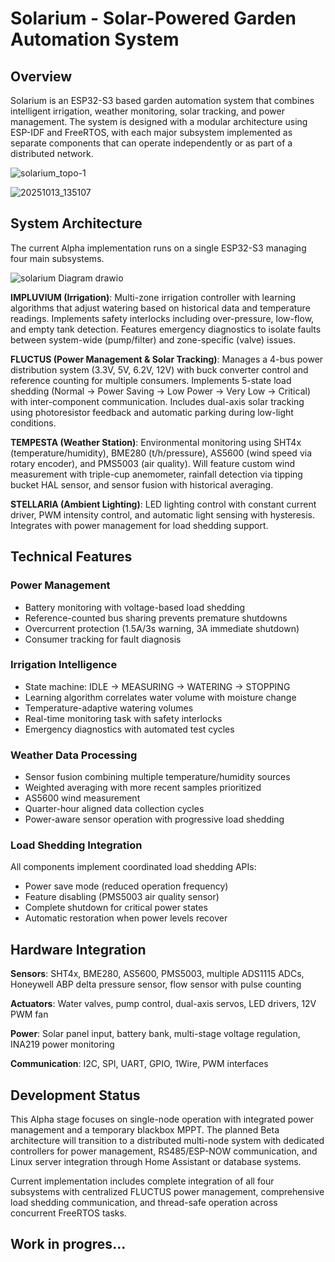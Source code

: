 # Solarium - Solar-Powered Garden Automation System



## Overview

Solarium is an ESP32-S3 based garden automation system that combines intelligent irrigation, weather monitoring, solar tracking, and power management. The system is designed with a modular architecture using ESP-IDF and FreeRTOS, with each major subsystem implemented as separate components that can operate independently or as part of a distributed network.

![solarium_topo-1](https://github.com/user-attachments/assets/5801f9b7-c7d6-40f8-a188-8f4dde045b36)

![20251013_135107](https://github.com/user-attachments/assets/67a5d10f-e1c2-459f-9a77-ee2e89fb2cb5)

## System Architecture

The current Alpha implementation runs on a single ESP32-S3 managing four main subsystems.

![solarium Diagram drawio](https://github.com/user-attachments/assets/f8a33487-a0ce-4170-98f9-2d25f3874cc6)

**IMPLUVIUM (Irrigation)**: Multi-zone irrigation controller with learning algorithms that adjust watering based on historical data and temperature readings. Implements safety interlocks including over-pressure, low-flow, and empty tank detection. Features emergency diagnostics to isolate faults between system-wide (pump/filter) and zone-specific (valve) issues.

**FLUCTUS (Power Management & Solar Tracking)**: Manages a 4-bus power distribution system (3.3V, 5V, 6.2V, 12V) with buck converter control and reference counting for multiple consumers. Implements 5-state load shedding (Normal -> Power Saving -> Low Power -> Very Low -> Critical) with inter-component communication. Includes dual-axis solar tracking using photoresistor feedback and automatic parking during low-light conditions.

**TEMPESTA (Weather Station)**: Environmental monitoring using SHT4x (temperature/humidity), BME280 (t/h/pressure), AS5600 (wind speed via rotary encoder), and PMS5003 (air quality). Will feature custom wind measurement with triple-cup anemometer, rainfall detection via tipping bucket HAL sensor, and sensor fusion with historical averaging.

**STELLARIA (Ambient Lighting)**: LED lighting control with constant current driver, PWM intensity control, and automatic light sensing with hysteresis. Integrates with power management for load shedding support.



## Technical Features

### Power Management
- Battery monitoring with voltage-based load shedding
- Reference-counted bus sharing prevents premature shutdowns
- Overcurrent protection (1.5A/3s warning, 3A immediate shutdown)
- Consumer tracking for fault diagnosis

### Irrigation Intelligence  
- State machine: IDLE -> MEASURING -> WATERING -> STOPPING
- Learning algorithm correlates water volume with moisture change
- Temperature-adaptive watering volumes
- Real-time monitoring task with safety interlocks
- Emergency diagnostics with automated test cycles

### Weather Data Processing
- Sensor fusion combining multiple temperature/humidity sources
- Weighted averaging with more recent samples prioritized
- AS5600 wind measurement
- Quarter-hour aligned data collection cycles
- Power-aware sensor operation with progressive load shedding

### Load Shedding Integration
All components implement coordinated load shedding APIs:
- Power save mode (reduced operation frequency)
- Feature disabling (PMS5003 air quality sensor)
- Complete shutdown for critical power states
- Automatic restoration when power levels recover

## Hardware Integration

**Sensors**: SHT4x, BME280, AS5600, PMS5003, multiple ADS1115 ADCs, Honeywell ABP delta pressure sensor, flow sensor with pulse counting

**Actuators**: Water valves, pump control, dual-axis servos, LED drivers, 12V PWM fan

**Power**: Solar panel input, battery bank, multi-stage voltage regulation, INA219 power monitoring

**Communication**: I2C, SPI, UART, GPIO, 1Wire, PWM interfaces

## Development Status

This Alpha stage focuses on single-node operation with integrated power management and a temporary blackbox MPPT. The planned Beta architecture will transition to a distributed multi-node system with dedicated controllers for power management, RS485/ESP-NOW communication, and Linux server integration through Home Assistant or database systems.

Current implementation includes complete integration of all four subsystems with centralized FLUCTUS power management, comprehensive load shedding communication, and thread-safe operation across concurrent FreeRTOS tasks.

## Work in progres...

